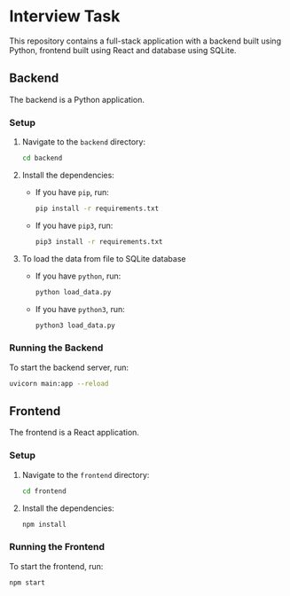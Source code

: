 # Interview Task

This repository contains a full-stack application with a backend built using Python, frontend built using React and database using SQLite.

## Backend

The backend is a Python application.

### Setup

1. Navigate to the `backend` directory:

   ```sh
   cd backend
   ```

2. Install the dependencies:
   - If you have `pip`, run:
     ```sh
     pip install -r requirements.txt
     ```
   - If you have `pip3`, run:
     ```sh
     pip3 install -r requirements.txt
     ```
3. To load the data from file to SQLite database
   - If you have `python`, run:
     ```sh
     python load_data.py
     ```
   - If you have `python3`, run:
     ```sh
     python3 load_data.py
     ```

### Running the Backend

To start the backend server, run:

```sh
uvicorn main:app --reload
```

## Frontend

The frontend is a React application.

### Setup

1. Navigate to the `frontend` directory:

   ```sh
   cd frontend
   ```

2. Install the dependencies:

   ```sh
   npm install
   ```

### Running the Frontend

To start the frontend, run:

```sh
npm start
```
